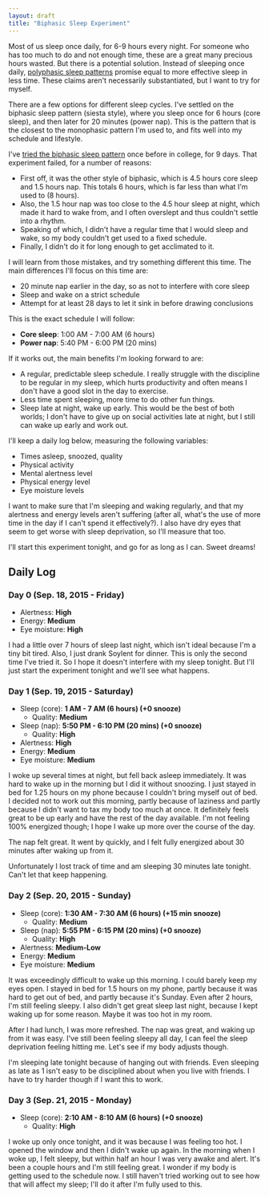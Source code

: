 ```yaml
---
layout: draft
title: "Biphasic Sleep Experiment"
---
```


Most of us sleep once daily, for 6-9 hours every night. For someone who has too much to do and not enough time, these are a great many precious hours wasted. But there is a potential solution. Instead of sleeping once daily, [polyphasic sleep patterns](https://www.wikiwand.com/en/Polyphasic_sleep) promise equal to more effective sleep in less time. These claims aren't necessarily substantiated, but I want to try for myself.

There are a few options for different sleep cycles. I've settled on the biphasic sleep pattern (siesta style), where you sleep once for 6 hours (core sleep), and then later for 20 minutes (power nap). This is the pattern that is the closest to the monophasic pattern I'm used to, and fits well into my schedule and lifestyle.

I've [tried the biphasic sleep pattern](http://biphasicsleepexperiment.blogspot.com/) once before in college, for 9 days. That experiment failed, for a number of reasons:

- First off, it was the other style of biphasic, which is 4.5 hours core sleep and 1.5 hours nap. This totals 6 hours, which is far less than what I'm used to (8 hours).
- Also, the 1.5 hour nap was too close to the 4.5 hour sleep at night, which made it hard to wake from, and I often overslept and thus couldn't settle into a rhythm.
- Speaking of which, I didn't have a regular time that I would sleep and wake, so my body couldn't get used to a fixed schedule.
- Finally, I didn't do it for long enough to get acclimated to it.

I will learn from those mistakes, and try something different this time. The main differences I'll focus on this time are:

- 20 minute nap earlier in the day, so as not to interfere with core sleep
- Sleep and wake on a strict schedule
- Attempt for at least 28 days to let it sink in before drawing conclusions

This is the exact schedule I will follow:

- **Core sleep**: 1:00 AM - 7:00 AM (6 hours)
- **Power nap**: 5:40 PM - 6:00 PM (20 mins)

If it works out, the main benefits I'm looking forward to are:

- A regular, predictable sleep schedule. I really struggle with the discipline to be regular in my sleep, which hurts productivity and often means I don't have a good slot in the day to exercise.
- Less time spent sleeping, more time to do other fun things.
- Sleep late at night, wake up early. This would be the best of both worlds; I don't have to give up on social activities late at night, but I still can wake up early and work out.

I'll keep a daily log below, measuring the following variables:

- Times asleep, snoozed, quality
- Physical activity
- Mental alertness level
- Physical energy level
- Eye moisture levels

I want to make sure that I'm sleeping and waking regularly, and that my alertness and energy levels aren't suffering (after all, what's the use of more time in the day if I can't spend it effectively?). I also have dry eyes that seem to get worse with sleep deprivation, so I'll measure that too.

I'll start this experiment tonight, and go for as long as I can. Sweet dreams!

## Daily Log

### Day 0 (Sep. 18, 2015 - Friday)

* Alertness: **High**
* Energy: **Medium**
* Eye moisture: **High**

I had a little over 7 hours of sleep last night, which isn't ideal because I'm a tiny bit tired. Also, I just drank Soylent for dinner. This is only the second time I've tried it. So I hope it doesn't interfere with my sleep tonight. But I'll just start the experiment tonight and we'll see what happens.

### Day 1 (Sep. 19, 2015 - Saturday)

* Sleep (core): **1 AM - 7 AM (6 hours) (+0 snooze)**
  * Quality: **Medium**
* Sleep (nap): **5:50 PM - 6:10 PM (20 mins) (+0 snooze)**
  * Quality: **High**
* Alertness: **High**
* Energy: **Medium**
* Eye moisture: **Medium**

I woke up several times at night, but fell back asleep immediately. It was hard to wake up in the morning but I did it without snoozing. I just stayed in bed for 1.25 hours on my phone because I couldn't bring myself out of bed. I decided not to work out this morning, partly because of laziness and partly because I didn't want to tax my body too much at once. It definitely feels great to be up early and have the rest of the day available. I'm not feeling 100% energized though; I hope I wake up more over the course of the day.

The nap felt great. It went by quickly, and I felt fully energized about 30 minutes after waking up from it.

Unfortunately I lost track of time and am sleeping 30 minutes late tonight. Can't let that keep happening.

### Day 2 (Sep. 20, 2015 - Sunday)

* Sleep (core): **1:30 AM - 7:30 AM (6 hours) (+15 min snooze)**
  * Quality: **Medium**
* Sleep (nap): **5:55 PM - 6:15 PM (20 mins) (+0 snooze)**
  * Quality: **High**
* Alertness: **Medium-Low**
* Energy: **Medium**
* Eye moisture: **Medium**

It was exceedingly difficult to wake up this morning. I could barely keep my eyes open. I stayed in bed for 1.5 hours on my phone, partly because it was hard to get out of bed, and partly because it's Sunday. Even after 2 hours, I'm still feeling sleepy. I also didn't get great sleep last night, because I kept waking up for some reason. Maybe it was too hot in my room.

After I had lunch, I was more refreshed. The nap was great, and waking up from it was easy. I've still been feeling sleepy all day, I can feel the sleep deprivation feeling hitting me. Let's see if my body adjusts though.

I'm sleeping late tonight because of hanging out with friends. Even sleeping as late as 1 isn't easy to be disciplined about when you live with friends. I have to try harder though if I want this to work.

### Day 3 (Sep. 21, 2015 - Monday)

* Sleep (core): **2:10 AM - 8:10 AM (6 hours) (+0 snooze)**
  * Quality: **High**

I woke up only once tonight, and it was because I was feeling too hot. I opened the window and then I didn't wake up again. In the morning when I woke up, I felt sleepy, but within half an hour I was very awake and alert. It's been a couple hours and I'm still feeling great. I wonder if my body is getting used to the schedule now. I still haven't tried working out to see how that will affect my sleep; I'll do it after I'm fully used to this.